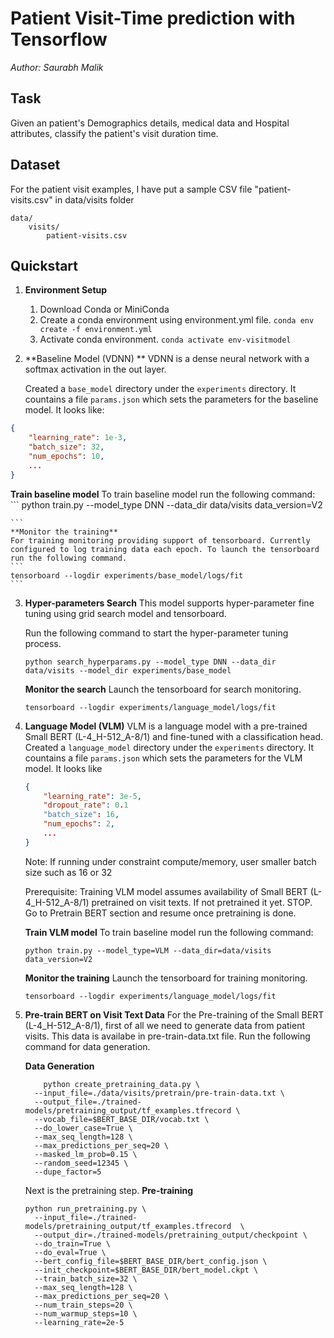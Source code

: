 # Patient Visit-Time prediction with Tensorflow

_Author: Saurabh Malik_

## Task

Given an patient's Demographics details, medical data and Hospital attributes, classify the patient's visit duration time.

## Dataset

For the patient visit examples, I have put a sample CSV file "patient-visits.csv" in data/visits folder

```
data/
    visits/
        patient-visits.csv
```


## Quickstart
1. **Environment Setup** 
    1. Download Conda or MiniConda
    2. Create a conda environment using environment.yml file. 
        ```conda env create -f environment.yml```
    3. Activate conda environment.
        ```conda activate env-visitmodel```

2. **Baseline Model (VDNN) ** VDNN is a dense neural network with a softmax activation in the out layer.

    Created a `base_model` directory under the `experiments` directory. It countains a file `params.json` which sets the parameters for the baseline model.
    It looks like:

```json
{
    "learning_rate": 1e-3,
    "batch_size": 32,
    "num_epochs": 10,
    ...
}
```

**Train baseline model**
    To train baseline model run the following command:
    ```
    python train.py --model_type DNN --data_dir data/visits data_version=V2

    ```
    **Monitor the training**
    For training monitoring providing support of tensorboard. Currently configured to log training data each epoch. To launch the tensorboard run the following command.
    ```
    tensorboard --logdir experiments/base_model/logs/fit
    ```
3. **Hyper-parameters Search**
    This model supports hyper-parameter fine tuning using grid search model and tensorboard.
    
    Run the following command to start the hyper-parameter tuning process.
    ``` 
    python search_hyperparams.py --model_type DNN --data_dir data/visits --model_dir experiments/base_model
    ```
    
    **Monitor the search**
    Launch the tensorboard for search monitoring.
    ```
    tensorboard --logdir experiments/language_model/logs/fit
    ```

4. **Language Model (VLM)** VLM is a language model with a pre-trained Small BERT (L-4_H-512_A-8/1) and fine-tuned with a classification head.
    Created a `language_model` directory under the `experiments` directory. It countains a file `params.json` which sets the parameters for the VLM model. It looks like

    ```json
    {
        "learning_rate": 3e-5,
        "dropout_rate": 0.1
        "batch_size": 16,
        "num_epochs": 2,
        ...
    }
    ```
    Note: If running under constraint compute/memory, user smaller batch size such as 16 or 32

    Prerequisite:
    Training VLM model assumes availability of Small BERT (L-4_H-512_A-8/1) pretrained on visit texts. If not pretrained it yet. STOP. Go to Pretrain BERT section and resume once pretraining is done.

    **Train VLM model**
    To train baseline model run the following command:
    ```
    python train.py --model_type=VLM --data_dir=data/visits data_version=V2

    ```
    **Monitor the training**
    Launch the tensorboard for training monitoring.
    ```
    tensorboard --logdir experiments/language_model/logs/fit
    ```

3. **Pre-train BERT on Visit Text Data**
    For the Pre-training of the Small BERT (L-4_H-512_A-8/1), first of all we need to generate data from patient visits.
    This data is availabe in pre-train-data.txt file. Run the following command for data generation.

    **Data Generation**
    ```
        python create_pretraining_data.py \
      --input_file=./data/visits/pretrain/pre-train-data.txt \
      --output_file=./trained-models/pretraining_output/tf_examples.tfrecord \
      --vocab_file=$BERT_BASE_DIR/vocab.txt \
      --do_lower_case=True \
      --max_seq_length=128 \
      --max_predictions_per_seq=20 \
      --masked_lm_prob=0.15 \
      --random_seed=12345 \
      --dupe_factor=5

    ```
    
    Next is the pretraining step.
    **Pre-training**
    ```
    python run_pretraining.py \
      --input_file=./trained-models/pretraining_output/tf_examples.tfrecord  \
      --output_dir=./trained-models/pretraining_output/checkpoint \
      --do_train=True \
      --do_eval=True \
      --bert_config_file=$BERT_BASE_DIR/bert_config.json \
      --init_checkpoint=$BERT_BASE_DIR/bert_model.ckpt \
      --train_batch_size=32 \
      --max_seq_length=128 \
      --max_predictions_per_seq=20 \
      --num_train_steps=20 \
      --num_warmup_steps=10 \
      --learning_rate=2e-5
  ```
  
 
